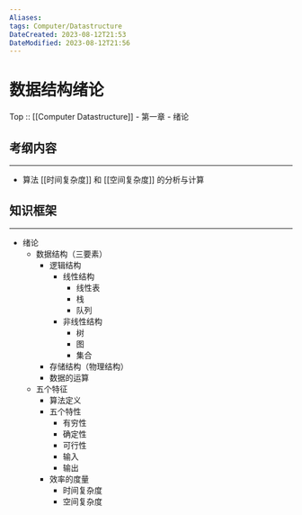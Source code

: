```yaml
---
Aliases: 
tags: Computer/Datastructure 
DateCreated: 2023-08-12T21:53
DateModified: 2023-08-12T21:56
---
```

# 数据结构绪论

Top :: [[Computer Datastructure]] - 第一章 - 绪论

## 考纲内容
---
- 算法 [[时间复杂度]] 和 [[空间复杂度]] 的分析与计算

## 知识框架
---
- 绪论
	- 数据结构（三要素）
		- 逻辑结构
			- 线性结构
				- 线性表
				- 栈
				- 队列
			- 非线性结构
				- 树
				- 图
				- 集合
		- 存储结构（物理结构）
		- 数据的运算
	- 五个特征
		- 算法定义
		- 五个特性
			- 有穷性
			- 确定性
			- 可行性
			- 输入
			- 输出
		- 效率的度量
			- 时间复杂度
			- 空间复杂度
